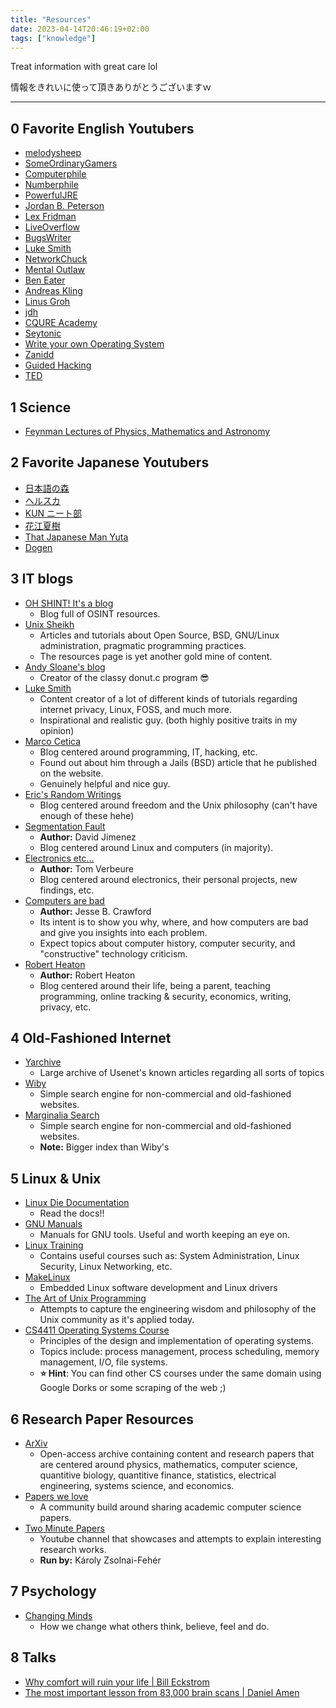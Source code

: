 ```yaml
---
title: "Resources"
date: 2023-04-14T20:46:19+02:00
tags: ["knowledge"]
---
```


Treat information with great care lol

情報をきれいに使って頂きありがとうございますｗ

---

## 0 Favorite English Youtubers 
 - [melodysheep](https://www.youtube.com/@melodysheep)
 - [SomeOrdinaryGamers](https://www.youtube.com/@SomeOrdinaryGamers)
 - [Computerphile](https://www.youtube.com/@Computerphile)
 - [Numberphile](https://www.youtube.com/@numberphile) 
 - [PowerfulJRE](https://www.youtube.com/@joerogan)
 - [Jordan B. Peterson](https://www.youtube.com/@JordanBPeterson)
 - [Lex Fridman](https://www.youtube.com/@lexfridman)
 - [LiveOverflow](https://www.youtube.com/@LiveOverflow)
 - [BugsWriter](https://www.youtube.com/@bugswriter_)
 - [Luke Smith](https://www.youtube.com/@LukeSmithxyz)
 - [NetworkChuck](https://www.youtube.com/@NetworkChuck)
 - [Mental Outlaw](https://www.youtube.com/@MentalOutlaw)
 - [Ben Eater](https://www.youtube.com/@BenEater)
 - [Andreas Kling](https://www.youtube.com/@awesomekling)
 - [Linus Groh](https://www.youtube.com/@LinusGroh)
 - [jdh](https://www.youtube.com/@jdh)
 - [CQURE Academy](https://www.youtube.com/@CQUREAcademy)
 - [Seytonic](https://www.youtube.com/@Seytonic)
 - [Write your own Operating System](https://www.youtube.com/@writeyourownoperatingsystem)
 - [Zanidd](https://www.youtube.com/@zanidd)
 - [Guided Hacking](https://www.youtube.com/@GuidedHacking)
 - [TED](https://www.youtube.com/@TED)

## 1 Science 
 - [Feynman Lectures of Physics, Mathematics and Astronomy](https://www.feynmanlectures.caltech.edu/)

## 2 Favorite Japanese Youtubers
 - [日本語の森](https://www.youtube.com/@nihongonomori2013)
 - [ヘルスカ](https://www.youtube.com/@Herusuka)
 - [KUN ニート部](https://www.youtube.com/@kun_neet)
 - [花江夏樹](https://www.youtube.com/@hanae0626)
 - [That Japanese Man Yuta](https://www.youtube.com/@ThatJapaneseManYuta)
 - [Dogen](https://www.youtube.com/@Dogen)

## 3 IT blogs
 - [OH SHINT! It's a blog](https://ohshint.gitbook.io/oh-shint-its-a-blog/)
    - Blog full of OSINT resources. 
 - [Unix Sheikh](https://unixsheikh.com)
    - Articles and tutorials about Open Source, BSD, GNU/Linux administration, pragmatic programming practices.
    - The resources page is yet another gold mine of content.
 - [Andy Sloane's blog](https://www.a1k0n.net/)
    - Creator of the classy donut.c program 😎
 - [Luke Smith](https://lukesmith.xyz/)
    - Content creator of a lot of different kinds of tutorials regarding internet privacy, Linux, FOSS, and much more.
    - Inspirational and realistic guy. (both highly positive traits in my opinion)
 - [Marco Cetica](https://marcocetica.com/)
    - Blog centered around programming, IT, hacking, etc.
    - Found out about him through a Jails (BSD) article that he published on the website. 
    - Genuinely helpful and nice guy.
 - [Eric's Random Writings](https://www.catb.org/esr/writings/)
    - Blog centered around freedom and the Unix philosophy (can't have enough of these hehe)
 - [Segmentation Fault](https://sgfault.com)
    - **Author:** David Jimenez
    - Blog centered around Linux and computers (in majority).
 - [Electronics etc...](https://tomverbeure.github.io/)
    - **Author:** Tom Verbeure
    - Blog centered around electronics, their personal projects, new findings, etc.
 - [Computers are bad](https://computer.rip/archive.html)
    - **Author:** Jesse B. Crawford
    - Its intent is to show you why, where, and how computers are bad and give you insights into each problem.  
    - Expect topics about computer history, computer security, and "constructive" technology criticism.
 - [Robert Heaton](https://robertheaton.com/)
    - **Author:** Robert Heaton 
    - Blog centered around their life, being a parent, teaching programming, online tracking & security, economics, writing, privacy, etc.

## 4 Old-Fashioned Internet
 - [Yarchive](https://yarchive.net/home.html)
    - Large archive of Usenet's known articles regarding all sorts of topics
 - [Wiby](https://wiby.me/)
    - Simple search engine for non-commercial and old-fashioned websites.
 - [Marginalia Search](https://search.marginalia.nu/)
    - Simple search engine for non-commercial and old-fashioned websites.
    - **Note:** Bigger index than Wiby's

## 5 Linux & Unix
 - [Linux Die Documentation](https://linux.die.net/)
    - Read the docs!!
 - [GNU Manuals](https://www.gnu.org/manual/manual.html)
    - Manuals for GNU tools. Useful and worth keeping an eye on.
 - [Linux Training](http://linux-training.be)
    - Contains useful courses such as: System Administration, Linux Security, Linux Networking, etc.
 - [MakeLinux](https://makelinux.net)
    - Embedded Linux software development and Linux drivers
 - [The Art of Unix Programming](http://catb.org/esr/writings/taoup/html/)
    - Attempts to capture the engineering wisdom and philosophy of the Unix community as it's applied today. 
 - [CS4411 Operating Systems Course](https://www.csl.mtu.edu/cs4411.ck/www/)
    - Principles of the design and implementation of operating systems. 
    - Topics include: process management, process scheduling, memory management, I/O, file systems.
    - **⭐ Hint**: You can find other CS courses under the same domain using Google Dorks or some scraping of the web ;)

## 6 Research Paper Resources
 - [ArXiv](https://arxiv.org)
    - Open-access archive containing content and research papers that are centered around physics, mathematics, computer science, quantitive biology, quantitive finance, statistics, electrical engineering, systems science, and economics.
 - [Papers we love](https://paperswelove.org)
    - A community build around sharing academic computer science papers. 
 - [Two Minute Papers](https://www.youtube.com/@TwoMinutePapers)
    - Youtube channel that showcases and attempts to explain interesting research works. 
    - **Run by:** Károly Zsolnai-Fehér

## 7 Psychology
 - [Changing Minds](https://changingminds.org/)
    - How we change what others think, believe, feel and do.

## 8 Talks 
 - [Why comfort will ruin your life | Bill Eckstrom](https://www.youtube.com/watch?v=LBvHI1awWaI)
 - [The most important lesson from 83,000  brain scans | Daniel Amen](https://www.youtube.com/watch?v=esPRsT-lmw8)
